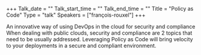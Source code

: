 +++
Talk_date = ""
Talk_start_time = ""
Talk_end_time = ""
Title = "Policy as Code"
Type = "talk"
Speakers = ["françois-rouxel"]
+++

An innovative way of using DevOps in the cloud for security and compliance 
When dealing with public clouds, security and compliance are 2 topics that need to be usually addressed. 
Leveraging Policy as Code will bring velocity to your deployments in a secure and compliant environment.
